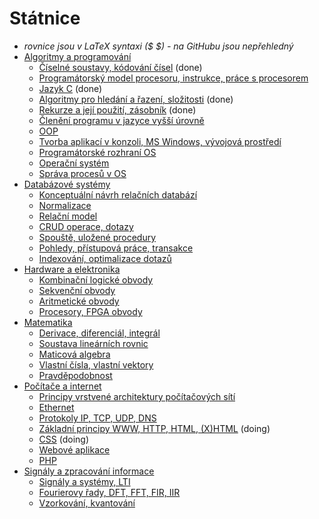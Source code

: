# Státnice
- *rovnice jsou v LaTeX syntaxi ($ $) - na GitHubu jsou nepřehledný*
- [Algoritmy a programování](Algoritmy%20a%20programování/Algoritmy%20a%20programování.md)
    - [Číselné soustavy, kódování čísel](Algoritmy%20a%20programování/Číslené%20soustavy,%20kódování%20čísel.md) (done)
    - [Programátorský model procesoru, instrukce, práce s procesorem](Algoritmy%20a%20programování/Programátorský%20model%20procesoru,%20instrukce,%20práce%20s%20procesorem.md)
    - [Jazyk C](Algoritmy%20a%20programování/Jazyk%20C.md) (done)
    - [Algoritmy pro hledání a řazení, složitosti](Algoritmy%20a%20programování/Algoritmy%20pro%20hledání%20a%20řazení,%20složitosti.md) (done)
    - [Rekurze a její použití, zásobník](Algoritmy%20a%20programování/Rekurze%20a%20její%20použití,%20zásobník.md) (done)
    - [Členění programu v jazyce vyšší úrovně](Algoritmy%20a%20programování/Členění%20programu%20v%20jazyce%20vyšší%20úrovně.md)
    - [OOP](Algoritmy%20a%20programování/OOP.md) 
    - [Tvorba aplikací v konzoli, MS Windows, vývojová prostředí](Algoritmy%20a%20programování/Tvorba%20aplikací%20v%20konzoli,%20MS%20Windows,%20vývojová%20prostředí.md)
    - [Programátorské rozhraní OS](Algoritmy%20a%20programování/Programátorské%20rozhraní%20OS.md)
    - [Operační systém](Algoritmy%20a%20programování/Operační%20systém.md)
    - [Správa procesů v OS](Algoritmy%20a%20programování/Správa%20procesů%20v%20OS.md)
- [Databázové systémy](Databázové%20systémy/Datab%C3%A1zov%C3%A9%20syst%C3%A9my.md)
    - [Konceptuální návrh relačních databází](Databázové%20systémy/Konceptuální%20návrh%20relačních%20databází.md)
    - [Normalizace](Databázové%20systémy/Normalizace.md)
    - [Relační model](Databázové%20systémy/Relační%20model.md)
    - [CRUD operace, dotazy](Databázové%20systémy/CRUD%20operace,%20dotazy.md)
    - [Spouště, uložené procedury](Databázové%20systémy/Spouště,%20uložené%20procedury.md)
    - [Pohledy, přístupová práce, transakce](Databázové%20systémy/Pohledy,%20přístupová%20práce,%20transakce.md)
    - [Indexování, optimalizace dotazů](Databázové%20systémy/Indexování,%20optimalizace%20dotazů.md)
- [Hardware a elektronika](Hardware%20a%20elektronika/Hardware%20a%20elektronika.md)
    - [Kombinační logické obvody](Hardware%20a%20elektronika/Kombinační%20logické%20obvody.md)
    - [Sekvenční obvody](Hardware%20a%20elektronika/Sekvenční%20obvody.md)
    - [Aritmetické obvody](Hardware%20a%20elektronika/Aritmetické%20obvody.md)
    - [Procesory, FPGA obvody](Hardware%20a%20elektronika/Procesory,%20FPGA%20obvody.md)
- [Matematika](Matematika/Matematika.md)
    - [Derivace, diferenciál, integrál](Matematika/Derivace,%20diferenciál,%20integrál.md)
    - [Soustava lineárních rovnic](Matematika/Soustava%20lineárních%20rovnic.md)
    - [Maticová algebra](Matematika/Maticová%20algebra.md)
    - [Vlastní čísla, vlastní vektory](Matematika/Vlastní%20čísla,%20vlastní%20vektory.md)
    - [Pravděpodobnost](Matematika/Pravděpodobnost.md)
- [Počítače a internet](Počítače%20a%20internet/Po%C4%8D%C3%ADta%C4%8Dov%C3%A9%20s%C3%ADt%C4%9B%20a%20internet.md)
    - [Principy vrstvené architektury počítačových sítí](Počítače%20a%20internet/Principy%20vrstvené%20architektury%20počítačových%20sítí.md)
    - [Ethernet](Počítače%20a%20internet/Ethernet.md)
    - [Protokoly IP, TCP, UDP, DNS](Počítače%20a%20internet/Protokoly%20IP,%20TCP,%20UDP,%20DNS.md)
    - [Základní principy WWW, HTTP, HTML, (X)HTML](Počítače%20a%20internet/Základní%20principy%20WWW,%20HTTP,%20HTML,%20(X)HTML.md) (doing)
    - [CSS](Počítače%20a%20internet/CSS.md) (doing)
    - [Webové aplikace](Počítače%20a%20internet/Webové%20aplikace.md)
    - [PHP](Počítače%20a%20internet/PHP.md)
- [Signály a zpracování informace](Signály%20a%20zpracování%20informace/Sign%C3%A1ly%20a%20zpracov%C3%A1n%C3%AD%20informace.md)
    - [Signály a systémy, LTI](Signály%20a%20zpracování%20informace/Signály%20a%20systémy,%20LTI.md)
    - [Fourierovy řady, DFT, FFT, FIR, IIR](Signály%20a%20zpracování%20informace/Fourierovy%20řady,%20DFT,%20FFT,%20FIR,%20IIR.md)
    - [Vzorkování, kvantování](Signály%20a%20zpracování%20informace/Vzorkování,%20kvantování.md)
